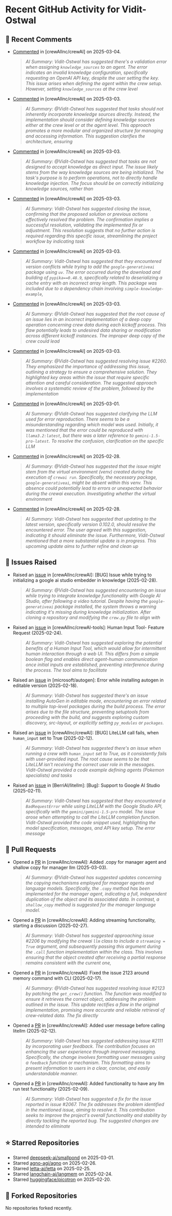 # Recent GitHub Activity for Vidit-Ostwal

## 💬 Recent Comments
- [Commented](https://github.com/crewAIInc/crewAI/issues/2233#issuecomment-2696062734) in [crewAIInc/crewAI] on 2025-03-04.
  > *AI Summary: Vidit-Ostwal has suggested there's a validation error when assigning `knowledge_sources` to an agent. The error indicates an invalid knowledge configuration, specifically requesting an OpenAI API key, despite the user setting the key. This issue arises when defining the agent within the crew setup. However, setting `knowledge_sources` at the crew level*
- [Commented](https://github.com/crewAIInc/crewAI/issues/2233#issuecomment-2695213518) in [crewAIInc/crewAI] on 2025-03-03.
  > *AI Summary: @Vidit-Ostwal has suggested that tasks should not inherently incorporate knowledge sources directly. Instead, the implementation should consider defining knowledge sources either at the crew level or at the agent level. This approach promotes a more modular and organized structure for managing and accessing information. This suggestion clarifies the architecture, ensuring*
- [Commented](https://github.com/crewAIInc/crewAI/issues/2234#issuecomment-2695204872) in [crewAIInc/crewAI] on 2025-03-03.
  > *AI Summary: @Vidit-Ostwal has suggested that tasks are not designed to accept knowledge as direct input. The issue likely stems from the way knowledge sources are being initialized. The task's purpose is to perform operations, not to directly handle knowledge injection. The focus should be on correctly initializing knowledge sources, rather than*
- [Commented](https://github.com/crewAIInc/crewAI/issues/2255#issuecomment-2695052968) in [crewAIInc/crewAI] on 2025-03-03.
  > *AI Summary: Vidit-Ostwal has suggested closing the issue, confirming that the proposed solution or previous actions effectively resolved the problem. The confirmation implies a successful resolution, validating the implemented fix or adjustment. This resolution suggests that no further action is required regarding this specific issue, streamlining the project workflow by indicating task*
- [Commented](https://github.com/crewAIInc/crewAI/issues/2255#issuecomment-2695021426) in [crewAIInc/crewAI] on 2025-03-03.
  > *AI Summary: Vidit-Ostwal has suggested that they encountered version conflicts while trying to add the `google-generativeai` package using `uv`. The error occurred during the download and building of `pypika==0.48.9`, specifically related to deserializing a cache entry with an incorrect array length. This package was included due to a dependency chain involving `simple-knowledge-example`,*
- [Commented](https://github.com/crewAIInc/crewAI/issues/2260#issuecomment-2694784308) in [crewAIInc/crewAI] on 2025-03-03.
  > *AI Summary: @Vidit-Ostwal has suggested that the root cause of an issue lies in an incorrect implementation of a deep copy operation concerning crew data during each kickoff process. This flaw potentially leads to undesired data sharing or modification across different kickoff instances. The improper deep copy of the crew could lead*
- [Commented](https://github.com/crewAIInc/crewAI/pull/2265#issuecomment-2694771952) in [crewAIInc/crewAI] on 2025-03-03.
  > *AI Summary: @Vidit-Ostwal has suggested resolving issue #2260. They emphasized the importance of addressing this issue, outlining a strategy to ensure a comprehensive solution. They highlighted key areas within the issue that require specific attention and careful consideration. The suggested approach involves a systematic review of the problem, followed by the implementation*
- [Commented](https://github.com/crewAIInc/crewAI/issues/2241#issuecomment-2692131547) in [crewAIInc/crewAI] on 2025-03-01.
  > *AI Summary: @Vidit-Ostwal has suggested clarifying the LLM used for error reproduction. There seems to be a misunderstanding regarding which model was used. Initially, it was mentioned that the error could be reproduced with `llama3.2:latest`, but there was a later reference to `gemini-1.5-pro-latest`. To resolve the confusion, clarification on the specific LLM*
- [Commented](https://github.com/crewAIInc/crewAI/issues/2255#issuecomment-2691135574) in [crewAIInc/crewAI] on 2025-02-28.
  > *AI Summary: @Vidit-Ostwal has suggested that the issue might stem from the virtual environment (venv) created during the execution of `crewai run`. Specifically, the necessary package, `google-generativeai`, might be absent within this venv. This absence could potentially lead to errors or unexpected behavior during the crewai execution. Investigating whether the virtual environment*
- [Commented](https://github.com/crewAIInc/crewAI/issues/2102#issuecomment-2689849315) in [crewAIInc/crewAI] on 2025-02-28.
  > *AI Summary: Vidit-Ostwal has suggested that updating to the latest version, specifically version 0.102.0, should resolve the encountered error. The user agreed with this suggestion, indicating it should eliminate the issue. Furthermore, Vidit-Ostwal mentioned that a more substantial update is in progress. This upcoming update aims to further refine and clean up*

## 🐛 Issues Raised
- Raised an [issue](https://github.com/crewAIInc/crewAI/issues/2255) in [crewAIInc/crewAI]: [BUG] Issue while trying to initializing a google ai studio embedder in knowledge (2025-02-28).
  > *AI Summary: @Vidit-Ostwal has suggested encountering an issue while trying to integrate knowledge functionality with Google AI Studio, after following a video tutorial. Despite having the `google-generativeai` package installed, the system throws a warning indicating it's missing during knowledge initialization. After cloning a repository and modifying the `crew.py` file to align with*
- Raised an [issue](https://github.com/crewAIInc/crewAI-tools/issues/223) in [crewAIInc/crewAI-tools]: Human Input Tool- Feature Request (2025-02-24).
  > *AI Summary: Vidit-Ostwal has suggested exploring the potential benefits of a Human Input Tool, which would allow for intermittent human interaction through a web UI. This differs from a simple boolean flag and enables direct agent-human communication once initial inputs are established, preventing interference during the process. The tool aims to facilitate*
- Raised an [issue](https://github.com/microsoft/autogen/issues/5591) in [microsoft/autogen]: Error while installing autogen in editable version (2025-02-18).
  > *AI Summary: Vidit-Ostwal has suggested there's an issue installing AutoGen in editable mode, encountering an error related to multiple top-level packages during the build process. The error arises due to the file structure, preventing setuptools from proceeding with the build, and suggests exploring custom discovery, src-layout, or explicitly setting `py_modules` or `packages`.*
- Raised an [issue](https://github.com/crewAIInc/crewAI/issues/2111) in [crewAIInc/crewAI]: [BUG] LiteLLM call fails, when `human_input` set to True (2025-02-12).
  > *AI Summary: Vidit-Ostwal has suggested there's an issue when running a crew with `human_input` set to True, as it consistently fails with user-provided input. The root cause seems to be that LiteLLM isn't receiving the correct user role in the messages. Vidit-Ostwal provided a code example defining agents (Pokemon specialists) and tasks*
- Raised an [issue](https://github.com/BerriAI/litellm/issues/8467) in [BerriAI/litellm]: [Bug]: Support to Google AI Studio (2025-02-11).
  > *AI Summary: Vidit-Ostwal has suggested that they encountered a `BadRequestError` while using LiteLLM with the Google Studio API, specifically with the `gemini/gemini-1.5-pro` model. The issue arose when attempting to call the LiteLLM completion function. Vidit-Ostwal provided the code snippet used, highlighting the model specification, messages, and API key setup. The error message*

## 🚀 Pull Requests
- Opened a [PR](https://github.com/crewAIInc/crewAI/pull/2265) in [crewAIInc/crewAI]: Added .copy for manager agent and shallow copy for manager llm (2025-03-03).
  > *AI Summary: @Vidit-Ostwal has suggested updates concerning the copying mechanisms employed for manager agents and language models. Specifically, the `.copy` method has been implemented for the manager agent, indicating a full, independent duplication of the object and its associated data. In contrast, a `shallow_copy` method is suggested for the manager language model.*
- Opened a [PR](https://github.com/crewAIInc/crewAI/pull/2247) in [crewAIInc/crewAI]: Adding streaming functionality, starting a discussion (2025-02-27).
  > *AI Summary: Vidit-Ostwal has suggested approaching issue #2206 by modifying the crewai `llm` class to include a `streaming = True` argument, and subsequently passing this argument during the `.call` function implementation within the class. This involves ensuring that the object created after receiving a partial response remains consistent with the current one,*
- Opened a [PR](https://github.com/crewAIInc/crewAI/pull/2155) in [crewAIInc/crewAI]: Fixed the issue 2123 around memory command with CLI (2025-02-17).
  > *AI Summary: @Vidit-Ostwal has suggested resolving issue #2123 by patching the `get_crew()` function. The function was modified to ensure it retrieves the correct object, addressing the problem outlined in the issue. This update rectifies a flaw in the original implementation, promising more accurate and reliable retrieval of crew-related data. The fix directly*
- Opened a [PR](https://github.com/crewAIInc/crewAI/pull/2112) in [crewAIInc/crewAI]: Added user message before calling litellm (2025-02-12).
  > *AI Summary: Vidit-Ostwal has suggested addressing issue #2111 by incorporating user feedback. The contribution focuses on enhancing the user experience through improved messaging. Specifically, the change involves formatting user messages using a `feedback` function or mechanism. This formatting aims to present information to users in a clear, concise, and easily understandable manner.*
- Opened a [PR](https://github.com/crewAIInc/crewAI/pull/2071) in [crewAIInc/crewAI]: Added functionality to have any llm run test functionality (2025-02-09).
  > *AI Summary: Vidit-Ostwal has suggested a fix for the issue reported in issue #2067. The fix addresses the problem identified in the mentioned issue, aiming to resolve it. This contribution seeks to improve the project's overall functionality and stability by directly tackling the reported bug. The suggested changes are intended to eliminate*

## ⭐ Starred Repositories
- Starred [deepseek-ai/smallpond](https://github.com/deepseek-ai/smallpond) on 2025-03-01.
- Starred [agno-agi/agno](https://github.com/agno-agi/agno) on 2025-02-26.
- Starred [letta-ai/letta](https://github.com/letta-ai/letta) on 2025-02-25.
- Starred [langchain-ai/langmem](https://github.com/langchain-ai/langmem) on 2025-02-24.
- Starred [huggingface/picotron](https://github.com/huggingface/picotron) on 2025-02-20.

## 🍴 Forked Repositories
No repositories forked recently.
